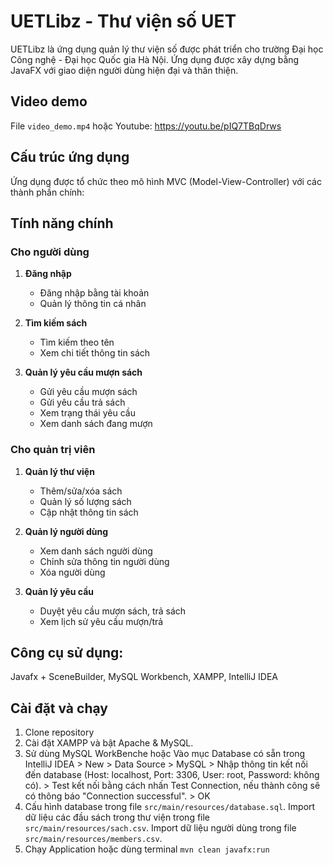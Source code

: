 # UETLibz - Thư viện số UET

UETLibz là ứng dụng quản lý thư viện số được phát triển cho trường Đại học Công nghệ - Đại học Quốc gia Hà Nội. Ứng dụng được xây dựng bằng JavaFX với giao diện người dùng hiện đại và thân thiện.

## Video demo
File `video_demo.mp4` hoặc Youtube: https://youtu.be/pIQ7TBqDrws


## Cấu trúc ứng dụng

Ứng dụng được tổ chức theo mô hình MVC (Model-View-Controller) với các thành phần chính:


## Tính năng chính

### Cho người dùng
1. **Đăng nhập**
   - Đăng nhập bằng tài khoản
   - Quản lý thông tin cá nhân

2. **Tìm kiếm sách**
   - Tìm kiếm theo tên
   - Xem chi tiết thông tin sách

3. **Quản lý yêu cầu mượn sách**
   - Gửi yêu cầu mượn sách
   - Gửi yêu cầu trả sách
   - Xem trạng thái yêu cầu
   - Xem danh sách đang mượn

### Cho quản trị viên
1. **Quản lý thư viện**
   - Thêm/sửa/xóa sách
   - Quản lý số lượng sách
   - Cập nhật thông tin sách

2. **Quản lý người dùng**
   - Xem danh sách người dùng
   - Chỉnh sửa thông tin người dùng
   - Xóa người dùng

3. **Quản lý yêu cầu**
   - Duyệt yêu cầu mượn sách, trả sách
   - Xem lịch sử yêu cầu mượn/trả

## Công cụ sử dụng: 

Javafx + SceneBuilder, MySQL Workbench, XAMPP, IntelliJ IDEA

## Cài đặt và chạy
1. Clone repository
2. Cài đặt XAMPP và bật Apache & MySQL. 
3. Sử dùng MySQL WorkBenche hoặc Vào mục Database có sẵn trong IntelliJ IDEA > New > Data Source > MySQL > Nhập thông tin kết nối đến database (Host: localhost, Port: 3306, User: root, Password: không có). > Test kết nối bằng cách nhấn Test Connection, nếu thành công sẽ có thông báo "Connection successful". > OK
4. Cấu hình database trong file `src/main/resources/database.sql`. Import dữ liệu các đầu sách trong thư viện trong file `src/main/resources/sach.csv`. Import dữ liệu người dùng trong file `src/main/resources/members.csv`.
3. Chạy Application hoặc dùng terminal `mvn clean javafx:run` 

